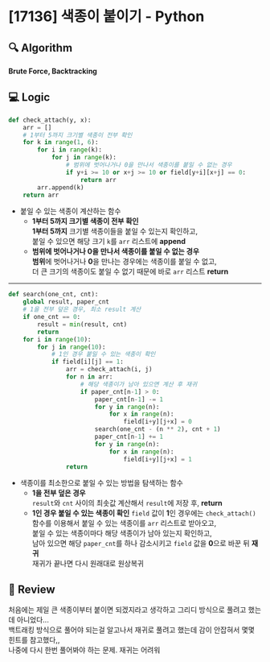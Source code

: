 # [17136] 색종이 붙이기 - Python

## 🔍 Algorithm
**Brute Force, Backtracking**

## 💻 Logic

```Python
def check_attach(y, x):
    arr = []
    # 1부터 5까지 크기별 색종이 전부 확인
    for k in range(1, 6):
        for i in range(k):
            for j in range(k):
                # 범위에 벗어나거나 0을 만나서 색종이를 붙일 수 없는 경우
                if y+i >= 10 or x+j >= 10 or field[y+i][x+j] == 0:
                    return arr
        arr.append(k)
    return arr
```

- 붙일 수 있는 색종이 계산하는 함수  
  - **1부터 5까지 크기별 색종이 전부 확인**  
    **1부터 5까지** 크기별 색종이들을 붙일 수 있는지 확인하고,  
    붙일 수 있으면 해당 크기 `k`를 `arr` 리스트에 **append**  
  - **범위에 벗어나거나 0을 만나서 색종이를 붙일 수 없는 경우**  
    **범위**에 벗어나거나 **0**을 만나는 경우에는 색종이를 붙일 수 없고,  
    더 큰 크기의 색종이도 붙일 수 없기 때문에 바로 `arr` 리스트 **return**  
    
---

```Python
def search(one_cnt, cnt):
    global result, paper_cnt
    # 1을 전부 덮은 경우, 최소 result 계산
    if one_cnt == 0:
        result = min(result, cnt)
        return
    for i in range(10):
        for j in range(10):
            # 1인 경우 붙일 수 있는 색종이 확인
            if field[i][j] == 1:
                arr = check_attach(i, j)
                for n in arr:
                    # 해당 색종이가 남아 있으면 계산 후 재귀
                    if paper_cnt[n-1] > 0:
                        paper_cnt[n-1] -= 1
                        for y in range(n):
                            for x in range(n):
                                field[i+y][j+x] = 0
                        search(one_cnt - (n ** 2), cnt + 1)
                        paper_cnt[n-1] += 1
                        for y in range(n):
                            for x in range(n):
                                field[i+y][j+x] = 1
                return
```

- 색종이를 최소한으로 붙일 수 있는 방법을 탐색하는 함수  
  - **1을 전부 덮은 경우**  
    `result`와 `cnt` 사이의 최솟값 계산해서 `result`에 저장 후, **return**  
  - **1인 경우 붙일 수 있는 색종이 확인**
    `field` 값이 **1**인 경우에는 `check_attach()` 함수를 이용해서 붙일 수 있는 색종이를 `arr` 리스트로 받아오고,  
    붙일 수 있는 색종이마다 해당 색종이가 남아 있는지 확인하고,  
    남아 있으면 해당 `paper_cnt`를 하나 감소시키고 `field` 값을 **0**으로 바꾼 뒤 **재귀**  
    재귀가 끝나면 다시 원래대로 원상복귀  
    

## 📝 Review

처음에는 제일 큰 색종이부터 붙이면 되겠지라고 생각하고 그리디 방식으로 풀려고 했는데 아니었다...  
백트래킹 방식으로 풀어야 되는걸 알고나서 재귀로 풀려고 했는데 감이 안잡혀서 몇몇 힌트를 참고했다,,  
나중에 다시 한번 풀어봐야 하는 문제. 재귀는 어려워  
